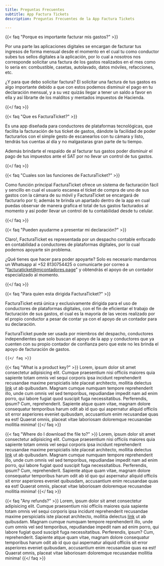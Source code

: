 ```yaml
---
title: Preguntas Frecuentes
subtitle: App Factura Tickets
description: Preguntas Frecuentes de la App Factura Tickets

---
```

{{< faq "Porque es importante facturar mis gastos?" >}}

Por una parte las aplicaciones digitales se encargan de facturar tus ingresos de forma mensual desde el momento en el cual tu como conductor subes tus sellos digitales a la aplicación, por lo cual a nosotros nos corresponde solicitar una factura de los gastos realizados en el mes como lo seria en: combustible, casetas, autolavado, datos móviles, refacciones, etc.

¿Y para que debo solicitar factura? El solicitar una factura de tus gastos es algo importante debido a que con estos podemos disminuir el pago en tu declaración mensual, y a su vez quizás llegar a tener un saldo a favor en ella y así librarte de los malditos y mentados impuestos de Hacienda.

{{</ faq >}}

{{< faq "Que es FacturaTicket?" >}}

Es una app diseñada para conductores de plataformas tecnológicas, que facilita la facturación de tus ticket de gastos, dándote la facilidad de poder facturarlos con el simple gesto de escanearlos con tu cámara y listo, tendrás tus cuentas al día y no malgastaras gran parte de tu tiempo.

Además brindarte el respaldo de al facturar tus gastos poder disminuir el pago de tus impuestos ante el SAT por no llevar un control de tus gastos.

{{</ faq >}}

{{< faq "Cuales son las funciones de FacturaTicket?" >}}

Como función principal FacturaTicket ofrece un sistema de facturación fácil y sencillo en cual el usuario escanea el ticket de compra de uno de sus gastos con la cámara de su móvil y FacturaTicket se encargará de facturarlo por ti; además te brinda un apartado dentro de la app en cual puedas observar de manera grafica el total de tus gastos facturados al momento y así poder llevar un control de tu contabilidad desde tu celular.

{{</ faq >}}

{{< faq "Pueden ayudarme a presentar mi declaración?" >}}

Claro!, FacturaTicket es representada por un despacho contable enfocado en contabilidad a conductores de plataformas digitales, por lo cual podemos apoyarte sin problema.

¿Qué tienes que hacer para poder apoyarte? Solo es necesario mandarnos un Whatsapp al +52 8130754425 o comunicarte por  correo a "facturaticket@mjcontadores.page" y obtendrás el apoyo de un contador especializado al momento.

{{</ faq >}}

{{< faq "Para quien esta dirigida FacturaTicket?" >}}

FacturaTicket está única y exclusivamente dirigida para el uso de conductores de plataformas digitales, con el fin de eficientar el trabajo de facturación de sus gastos, el cual es la mayoría de las veces realizado por el propio conductor a pesar de contar ya con el apoyo de un contador para su declaración.

FacturaTicket puede ser usada por miembros del despacho, conductores independientes que solo buscan el apoyo de la app y conductores que ya cuenten con su propio contador de confianza pero que este no les brinda el apoyo de facturación de gastos.

    {{</ faq >}}

{{< faq "What is a product key?" >}}
Lorem, ipsum dolor sit amet consectetur adipisicing elit. Cumque praesentium nisi officiis maiores quia sapiente totam omnis vel sequi corporis ipsa incidunt reprehenderit recusandae maxime perspiciatis iste placeat architecto, mollitia delectus [link](https://examplesite.com) ut ab quibusdam. Magnam cumque numquam tempore reprehenderit illo, unde cum omnis vel sed temporibus, repudiandae impedit nam ad enim porro, qui labore fugiat quod suscipit fuga necessitatibus. Perferendis, ipsum? Cum, reprehenderit. Sapiente atque quam vitae, magnam dolore consequatur temporibus harum odit ab id quo qui aspernatur aliquid officiis sit error asperiores eveniet quibusdam, accusantium enim recusandae quas ea est! Quaerat omnis, placeat vitae laboriosam doloremque recusandae mollitia minima!
{{</ faq >}}

{{< faq "Where do I download the file to?" >}}
Lorem, ipsum dolor sit amet consectetur adipisicing elit. Cumque praesentium nisi officiis maiores quia sapiente totam omnis vel sequi corporis ipsa incidunt reprehenderit recusandae maxime perspiciatis iste placeat architecto, mollitia delectus [link](https://examplesite.com) ut ab quibusdam. Magnam cumque numquam tempore reprehenderit illo, unde cum omnis vel sed temporibus, repudiandae impedit nam ad enim porro, qui labore fugiat quod suscipit fuga necessitatibus. Perferendis, ipsum? Cum, reprehenderit. Sapiente atque quam vitae, magnam dolore consequatur temporibus harum odit ab id quo qui aspernatur aliquid officiis sit error asperiores eveniet quibusdam, accusantium enim recusandae quas ea est! Quaerat omnis, placeat vitae laboriosam doloremque recusandae mollitia minima!
{{</ faq >}}

{{< faq "Any refunds?" >}}
Lorem, ipsum dolor sit amet consectetur adipisicing elit. Cumque praesentium nisi officiis maiores quia sapiente totam omnis vel sequi corporis ipsa incidunt reprehenderit recusandae maxime perspiciatis iste placeat architecto, mollitia delectus [link](https://examplesite.com) ut ab quibusdam. Magnam cumque numquam tempore reprehenderit illo, unde cum omnis vel sed temporibus, repudiandae impedit nam ad enim porro, qui labore fugiat quod suscipit fuga necessitatibus. Perferendis, ipsum? Cum, reprehenderit. Sapiente atque quam vitae, magnam dolore consequatur temporibus harum odit ab id quo qui aspernatur aliquid officiis sit error asperiores eveniet quibusdam, accusantium enim recusandae quas ea est! Quaerat omnis, placeat vitae laboriosam doloremque recusandae mollitia minima!
{{</ faq >}}